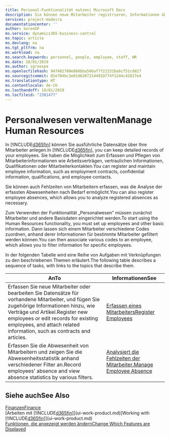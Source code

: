```yaml
---
title: Personal-Funktionalität nutzen| Microsoft Docs
description: Sie können neue Mitarbeiter registrieren, Informationen über bestehende Mitarbeiter bearbeiten und Fehlzeiten aufzeichnen und analysieren.
services: project-madeira
documentationcenter: ''
author: SorenGP
ms.service: dynamics365-business-central
ms.topic: article
ms.devlang: na
ms.tgt_pltfrm: na
ms.workload: na
ms.search.keywords: personnel, people, employee, staff, HR
ms.date: 10/01/2019
ms.author: sgroespe
ms.openlocfilehash: 947482780e860bba566af7f22231babcf51cdd27
ms.sourcegitcommit: 02e704bc3e01d62072144919774f1244c42827e4
ms.translationtype: HT
ms.contentlocale: de-CH
ms.lasthandoff: 10/01/2019
ms.locfileid: "2301477"
---
```

# <a name="manage-human-resources"></a><span data-ttu-id="09b67-103">Personalwesen verwalten</span><span class="sxs-lookup"><span data-stu-id="09b67-103">Manage Human Resources</span></span>
<span data-ttu-id="09b67-104">In [!INCLUDE[d365fin](includes/d365fin_md.md)] können Sie ausführliche Datensätze über Ihre Mitarbeiter anlegen.</span><span class="sxs-lookup"><span data-stu-id="09b67-104">In [!INCLUDE[d365fin](includes/d365fin_md.md)], you can keep detailed records of your employees.</span></span> <span data-ttu-id="09b67-105">Sie haben die Möglichkeit zum Erfassen und Pflegen von Mitarbeiterinformationen wie Arbeitsverträgen, vertraulichen Informationen, Qualifikationen oder Mitarbeiterkontakten.</span><span class="sxs-lookup"><span data-stu-id="09b67-105">You can register and maintain employee information, such as employment contracts, confidential information, qualifications, and employee contacts.</span></span>

<span data-ttu-id="09b67-106">Sie können auch Fehlzeiten von Mitarbeitern erfassen, was die Analyse der erfassten Abwesenheiten nach Bedarf ermöglicht.</span><span class="sxs-lookup"><span data-stu-id="09b67-106">You can also register employee absences, which allows you to analyze registered absences as necessary.</span></span>

<span data-ttu-id="09b67-107">Zum Verwenden der Funktionalität „Personalwesen” müssen zunächst Mitarbeiter und andere Basisdaten eingerichtet werden.</span><span class="sxs-lookup"><span data-stu-id="09b67-107">To start using the Human Resources functionality, you must set up employees and other basic information.</span></span> <span data-ttu-id="09b67-108">Dann lassen sich einem Mitarbeiter verschiedene Codes zuordnen, anhand derer Informationen für bestimmte Mitarbeiter gefiltert werden können.</span><span class="sxs-lookup"><span data-stu-id="09b67-108">You can then associate various codes to an employee, which allows you to filter information for specific employees.</span></span>

<span data-ttu-id="09b67-109">In der folgenden Tabelle wird eine Reihe von Aufgaben mit Verknüpfungen zu den beschriebenen Themen erläutert.</span><span class="sxs-lookup"><span data-stu-id="09b67-109">The following table describes a sequence of tasks, with links to the topics that describe them.</span></span>

| <span data-ttu-id="09b67-110">An</span><span class="sxs-lookup"><span data-stu-id="09b67-110">To</span></span> | <span data-ttu-id="09b67-111">Informationen</span><span class="sxs-lookup"><span data-stu-id="09b67-111">See</span></span> |
| --- | --- |
| <span data-ttu-id="09b67-112">Erfassen Sie neue Mitarbeiter oder bearbeiten Sie Datensätze für vorhandene Mitarbeiter, und fügen Sie zugehörige Informationen hinzu, wie Verträge und Artikel.</span><span class="sxs-lookup"><span data-stu-id="09b67-112">Register new employees or edit records for existing employees, and attach related information, such as contracts and articles.</span></span> |[<span data-ttu-id="09b67-113">Erfassen eines Mitarbeiters</span><span class="sxs-lookup"><span data-stu-id="09b67-113">Register Employees</span></span>](hr-how-register-employees.md) |
| <span data-ttu-id="09b67-114">Erfassen Sie die Abwesenheit von Mitarbeitern und zeigen Sie die Abwesenheitsstatistik anhand verschiedener Filter an.</span><span class="sxs-lookup"><span data-stu-id="09b67-114">Record employees' absence and view absence statistics by various filters.</span></span> |[<span data-ttu-id="09b67-115">Analysiert die Fehlzeiten der Mitarbeiter.</span><span class="sxs-lookup"><span data-stu-id="09b67-115">Manage Employee Absence</span></span>](hr-how-manage-absence.md) |

## <a name="see-also"></a><span data-ttu-id="09b67-116">Siehe auch</span><span class="sxs-lookup"><span data-stu-id="09b67-116">See Also</span></span>
[<span data-ttu-id="09b67-117">Finanzen</span><span class="sxs-lookup"><span data-stu-id="09b67-117">Finance</span></span>](finance.md)  
<span data-ttu-id="09b67-118">[Arbeiten mit [!INCLUDE[d365fin](includes/d365fin_md.md)]](ui-work-product.md)</span><span class="sxs-lookup"><span data-stu-id="09b67-118">[Working with [!INCLUDE[d365fin](includes/d365fin_md.md)]](ui-work-product.md)</span></span>  
[<span data-ttu-id="09b67-119">Funktionen, die angezeigt werden ändern</span><span class="sxs-lookup"><span data-stu-id="09b67-119">Change Which Features are Displayed</span></span>](ui-experiences.md)        
